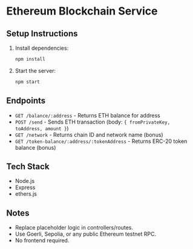# Ethereum Blockchain Service

## Setup Instructions

1. Install dependencies:
   ```bash
   npm install
   ```
2. Start the server:
   ```bash
   npm start
   ```

## Endpoints
- `GET /balance/:address` - Returns ETH balance for address
- `POST /send` - Sends ETH transaction (body: `{ fromPrivateKey, toAddress, amount }`)
- `GET /network` - Returns chain ID and network name (bonus)
- `GET /token-balance/:address/:tokenAddress` - Returns ERC-20 token balance (bonus)

## Tech Stack
- Node.js
- Express
- ethers.js

## Notes
- Replace placeholder logic in controllers/routes.
- Use Goerli, Sepolia, or any public Ethereum testnet RPC.
- No frontend required.
